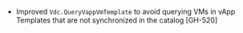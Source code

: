 * Improved `Vdc.QueryVappVmTemplate` to avoid querying VMs in vApp Templates that are not synchronized in the catalog [GH-520]
